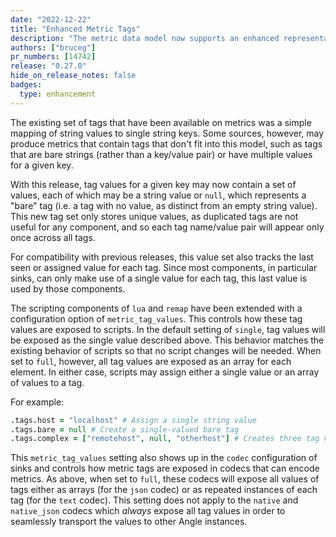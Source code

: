 ```yaml
---
date: "2022-12-22"
title: "Enhanced Metric Tags"
description: "The metric data model now supports an enhanced representation of tag values"
authors: ["bruceg"]
pr_numbers: [14742]
release: "0.27.0"
hide_on_release_notes: false
badges:
  type: enhancement
---
```


The existing set of tags that have been available on metrics was a simple mapping of string values
to single string keys. Some sources, however, may produce metrics that contain tags that don't fit
into this model, such as tags that are bare strings (rather than a key/value pair) or have multiple
values for a given key.

With this release, tag values for a given key may now contain a set of values, each of which may be
a string value or `null`, which represents a "bare" tag (i.e. a tag with no value, as distinct from
an empty string value). This new tag set only stores unique values, as duplicated tags are not
useful for any component, and so each tag name/value pair will appear only once across all tags.

For compatibility with previous releases, this value set also tracks the last seen or assigned value
for each tag. Since most components, in particular sinks, can only make use of a single value for
each tag, this last value is used by those components.

The scripting components of `lua` and `remap` have been extended with a configuration option of
`metric_tag_values`. This controls how these tag values are exposed to scripts. In the default
setting of `single`, tag values will be exposed as the single value described above. This behavior
matches the existing behavior of scripts so that no script changes will be needed. When set to
`full`, however, all tag values are exposed as an array for each element. In either case, scripts may
assign either a single value or an array of values to a tag.

For example:

```coffee
.tags.host = "localhost" # Assign a single string value
.tags.bare = null # Create a single-valued bare tag
.tags.complex = ["remotehost", null, "otherhost"] # Creates three tag values
```

This `metric_tag_values` setting also shows up in the `codec` configuration of sinks and controls
how metric tags are exposed in codecs that can encode metrics. As above, when set to `full`, these
codecs will expose all values of tags either as arrays (for the `json` codec) or as repeated
instances of each tag (for the `text` codec). This setting does not apply to the `native` and
`native_json` codecs which _always_ expose all tag values in order to seamlessly transport the
values to other Angle instances.
